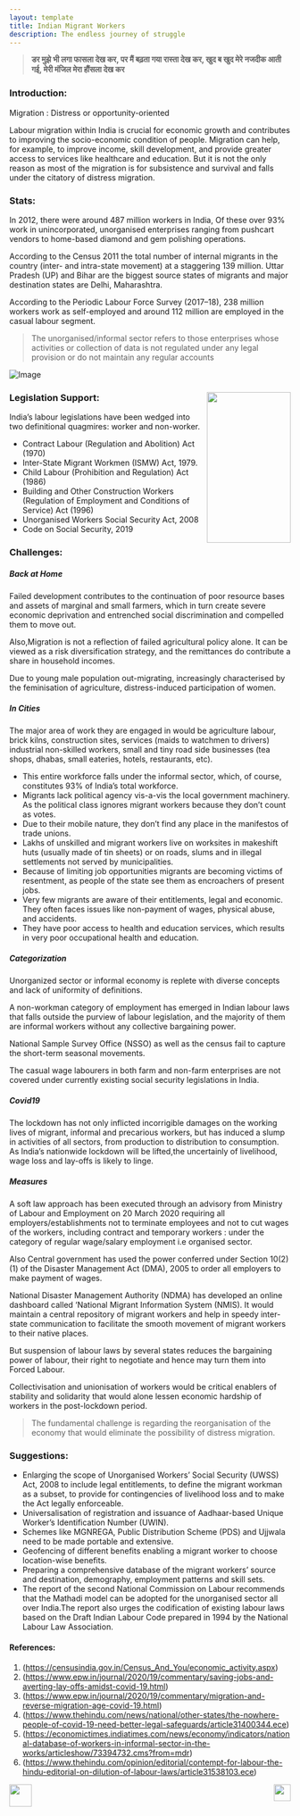 ```yaml
---
layout: template
title: Indian Migrant Workers
description: The endless journey of struggle
---
```

> **डर मुझे भी लगा फासला देख कर,
> पर मैं बढ़ता गया रास्ता देख कर,
> खुद ब खुद मेरे नजदीक आती गई,
> मेरी मंजिल मेरा हौंसला देख कर**

### Introduction:
Migration : Distress or opportunity-oriented

Labour migration within India is crucial for economic growth and contributes to improving the socio-economic condition of people. Migration can help, for example, to improve income, skill development, and provide greater access to services like healthcare and education. But it is not the only reason as most of the migration is for subsistence and survival and falls under the citatory of distress migration.

### Stats:
In 2012, there were around 487 million workers in India, Of these over 93% work in unincorporated, unorganised enterprises ranging from pushcart vendors to home-based diamond and gem polishing operations.

According to the Census 2011 the total number of internal migrants in the country (inter- and intra-state movement) at a staggering 139 million. Uttar Pradesh (UP) and Bihar are the biggest source states of migrants and major destination states are Delhi, Maharashtra.

According to the Periodic Labour Force Survey (2017–18), 238 million workers work as self-employed and around 112 million are employed in the casual labour segment.

> The unorganised/informal sector refers to those enterprises whose activities or collection of data is not regulated under any legal provision or do not maintain any regular accounts

![Image](https://img.etimg.com/photo/msid-73394740/gfx.jpg)

### Legislation Support:<img align="right" width="150" height="270" src="https://www.drishtiias.com/images/uploads/1589285653_pasted%20image%200.png">
India’s labour legislations have been wedged into two definitional quagmires: worker and non-worker.
- Contract Labour (Regulation and Abolition) Act (1970)
- Inter-State Migrant Workmen (ISMW) Act, 1979.
- Child Labour (Prohibition and Regulation) Act (1986)
- Building and Other Construction Workers (Regulation of Employment and Conditions of Service) Act (1996)
- Unorganised Workers Social Security Act, 2008
- Code on Social Security, 2019

### Challenges: 

##### Back at Home
Failed development contributes to the continuation of poor resource bases and assets of marginal and small farmers, which in turn create severe economic deprivation and entrenched social discrimination and compelled them to move out.

Also,Migration is not a reflection of failed agricultural policy alone. It can be viewed as a risk diversification strategy, and the remittances do contribute a share in household incomes.

Due to young male population out-migrating, increasingly characterised by the feminisation of agriculture, distress-induced participation of women.

##### In Cities

The major area of work they are engaged in would be agriculture labour, brick kilns, construction sites, services (maids to watchmen to drivers) industrial non-skilled workers, small and tiny road side businesses (tea shops, dhabas, small eateries, hotels, restaurants, etc). 

- This entire workforce falls under the informal sector, which, of course, constitutes 93% of India’s total workforce. 
- Migrants lack political agency vis-a-vis the local government machinery. As the political class ignores migrant workers because they don’t count as votes.
- Due to their mobile nature, they don’t find any place in the manifestos of trade unions.
- Lakhs of unskilled and migrant workers live on worksites in makeshift huts (usually made of tin sheets) or on roads, slums and in illegal settlements not served by municipalities.
- Because of limiting job opportunities migrants are becoming victims of resentment, as people of the state see them as encroachers of present jobs.
- Very few migrants are aware of their entitlements, legal and economic. They often faces issues like non-payment of wages, physical abuse, and accidents.
- They have poor access to health and education services, which results in very poor occupational health and education.

##### Categorization
Unorganized sector or informal economy is replete with diverse concepts and lack of uniformity of definitions. 

A non-workman category of employment has emerged in Indian labour laws that falls outside the purview of labour legislation, and the majority of them are informal workers without any collective bargaining power.

National Sample Survey Office (NSSO) as well as the census fail to capture the short-term seasonal movements.

The casual wage labourers in both farm and non-farm enterprises are not covered under currently existing social security legislations in India. 


##### Covid19 
The lockdown has not only inflicted incorrigible damages on the working lives of migrant, informal and precarious workers, but has induced a slump in activities of all sectors, from production to distribution to consumption. As India’s nationwide lockdown will be lifted,the uncertainly of livelihood, wage loss and lay-offs is likely to linge.

##### Measures
A soft law approach has been executed through an advisory from Ministry of Labour and Employment on 20 March 2020 requiring all employers/establishments not to terminate employees and not to cut wages of the workers, including contract and temporary workers : under the category of regular wage/salary employment i.e organised sector.

Also Central government has used the power conferred under Section 10(2)(1) of the Disaster Management Act (DMA), 2005 to order all employers to make payment of wages.

National Disaster Management Authority (NDMA) has developed an online dashboard called ‘National Migrant Information System (NMIS). It would maintain a central repository of migrant workers and help in speedy inter-state communication to facilitate the smooth movement of migrant workers to their native places.

But suspension of labour laws by several states reduces the bargaining power of labour, their right to negotiate and hence may turn them into Forced Labour.

Collectivisation and unionisation of workers would be critical enablers of stability and solidarity that would alone lessen economic hardship of workers in the post-lockdown period.

> The fundamental challenge is regarding the reorganisation of the economy that would eliminate the possibility of distress migration. 

### Suggestions:

- Enlarging the scope of Unorganised Workers’ Social Security (UWSS) Act, 2008 to include legal entitlements, to define the migrant workman as a subset, to provide for contingencies of livelihood loss and to make the Act legally enforceable.
- Universalisation of registration and issuance of Aadhaar-based Unique Worker’s Identification Number (UWIN).
- Schemes like MGNREGA, Public Distribution Scheme (PDS) and Ujjwala need to be made portable and extensive.
- Geofencing of different benefits enabling a migrant worker to choose location-wise benefits.
- Preparing a comprehensive database of the migrant workers’ source and destination, demography, employment patterns and skill sets.
- The report of the second National Commission on Labour recommends that the Mathadi model can be adopted for the unorganised sector all over India.The report also urges the codification of existing labour laws based on the Draft Indian Labour Code prepared in 1994 by the National Labour Law Association.


#### References:
1. (https://censusindia.gov.in/Census_And_You/economic_activity.aspx)
2. (https://www.epw.in/journal/2020/19/commentary/saving-jobs-and-averting-lay-offs-amidst-covid-19.html)
3. (https://www.epw.in/journal/2020/19/commentary/migration-and-reverse-migration-age-covid-19.html)
4. (https://www.thehindu.com/news/national/other-states/the-nowhere-people-of-covid-19-need-better-legal-safeguards/article31400344.ece)
5. (https://economictimes.indiatimes.com/news/economy/indicators/national-database-of-workers-in-informal-sector-in-the-works/articleshow/73394732.cms?from=mdr)
6. (https://www.thehindu.com/opinion/editorial/contempt-for-labour-the-hindu-editorial-on-dilution-of-labour-laws/article31538103.ece)

[<img src="https://static.thenounproject.com/png/1991936-200.png" width="40" height="40" align="left">](./)

[<img src="https://www.pinclipart.com/picdir/big/105-1054095_follow-us-on-twitter-app-logo-png-transparent.png" width="30" height="30" align="right">](https://twitter.com/share?ref_src=twsrc%5Etfw)



